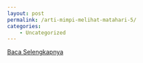 ```yaml
---
layout: post
permalink: /arti-mimpi-melihat-matahari-5/
categories:
    - Uncategorized
---
```


[Baca Selengkapnya](/03)